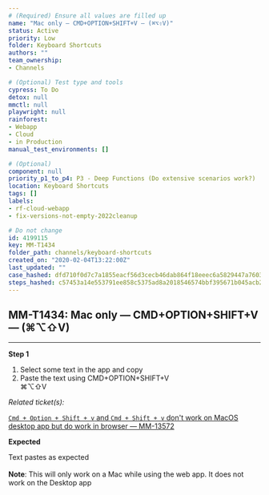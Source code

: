 ```yaml
---
# (Required) Ensure all values are filled up
name: "Mac only — CMD+OPTION+SHIFT+V — (⌘⌥⇧V)"
status: Active
priority: Low
folder: Keyboard Shortcuts
authors: ""
team_ownership: 
- Channels

# (Optional) Test type and tools
cypress: To Do
detox: null
mmctl: null
playwright: null
rainforest: 
- Webapp
- Cloud
- in Production
manual_test_environments: []

# (Optional)
component: null
priority_p1_to_p4: P3 - Deep Functions (Do extensive scenarios work?)
location: Keyboard Shortcuts
tags: []
labels: 
- rf-cloud-webapp
- fix-versions-not-empty-2022cleanup

# Do not change
id: 4199115
key: MM-T1434
folder_path: channels/keyboard-shortcuts
created_on: "2020-02-04T13:22:00Z"
last_updated: ""
case_hashed: dfd710f0d7c7a1855eacf56d3cecb46dab864f18eeec6a5829447a7603c83d2860841edb9c64eabb65779f77050467ff
steps_hashed: c57453a14e553791ee858c5375ad8a2018546574bbf395671b045acb2111015078a9e7b5c018a43c2e5421a7d0ce4d3c
---
```


## MM-T1434: Mac only — CMD+OPTION+SHIFT+V — (⌘⌥⇧V)

---

**Step 1**

1. Select some text in the app and copy
2. Paste the text using CMD+OPTION+SHIFT+V
   \
   ⌘⌥⇧V

_Related ticket(s):_

[`Cmd + Option + Shift + v` and `Cmd + Shift + v` don't work on MacOS desktop app but do work in browser — MM-13572](https://mattermost.atlassian.net/browse/MM-13572)

**Expected**

Text pastes as expected\
\
**Note**: This will only work on a Mac while using the web app. It does not work on the Desktop app
